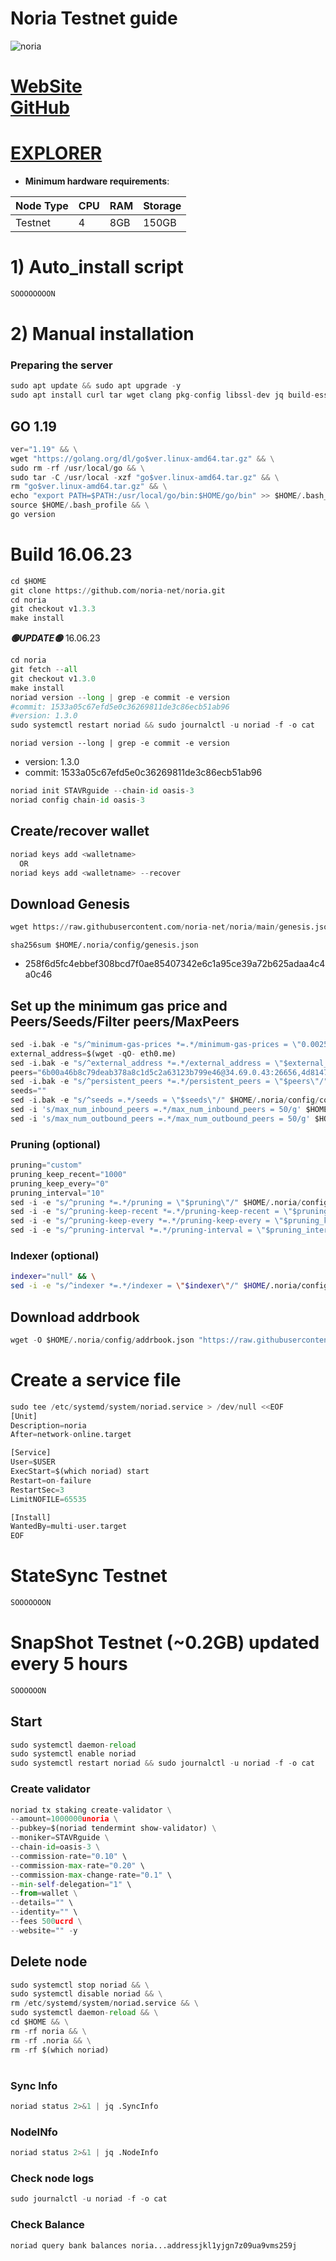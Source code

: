 # Noria Testnet guide

![noria](https://github.com/obajay/nodes-Guides/assets/44331529/3b6b03d6-58c9-404b-9d48-b79971af4b8f)

[WebSite](https://noria.network/)\
[GitHub](https://github.com/noria-net)
=
[EXPLORER](https://explorer.stavr.tech/noria-testnet)
=

- **Minimum hardware requirements**:

| Node Type |CPU | RAM  | Storage  | 
|-----------|----|------|----------|
| Testnet   |   4|  8GB | 150GB    |


# 1) Auto_install script
```python
SOOOOOOOON
```

# 2) Manual installation

### Preparing the server
```python
sudo apt update && sudo apt upgrade -y
sudo apt install curl tar wget clang pkg-config libssl-dev jq build-essential bsdmainutils git make ncdu gcc git jq chrony liblz4-tool -y
```

## GO 1.19
```python
ver="1.19" && \
wget "https://golang.org/dl/go$ver.linux-amd64.tar.gz" && \
sudo rm -rf /usr/local/go && \
sudo tar -C /usr/local -xzf "go$ver.linux-amd64.tar.gz" && \
rm "go$ver.linux-amd64.tar.gz" && \
echo "export PATH=$PATH:/usr/local/go/bin:$HOME/go/bin" >> $HOME/.bash_profile && \
source $HOME/.bash_profile && \
go version
```

# Build 16.06.23
```python
cd $HOME
git clone https://github.com/noria-net/noria.git
cd noria
git checkout v1.3.3
make install
```
*******🟢UPDATE🟢******* 16.06.23
```python
cd noria
git fetch --all
git checkout v1.3.0
make install
noriad version --long | grep -e commit -e version
#commit: 1533a05c67efd5e0c36269811de3c86ecb51ab96
#version: 1.3.0
sudo systemctl restart noriad && sudo journalctl -u noriad -f -o cat
```

`noriad version --long | grep -e commit -e version`
- version: 1.3.0
- commit: 1533a05c67efd5e0c36269811de3c86ecb51ab96

```python
noriad init STAVRguide --chain-id oasis-3
noriad config chain-id oasis-3
```    

## Create/recover wallet
```python
noriad keys add <walletname>
  OR
noriad keys add <walletname> --recover
```

## Download Genesis
```python
wget https://raw.githubusercontent.com/noria-net/noria/main/genesis.json -O $HOME/.noria/config/genesis.json

```
`sha256sum $HOME/.noria/config/genesis.json`
+ 258f6d5fc4ebbef308bcd7f0ae85407342e6c1a95ce39a72b625adaa4c4a0c46

## Set up the minimum gas price and Peers/Seeds/Filter peers/MaxPeers
```python
sed -i.bak -e "s/^minimum-gas-prices *=.*/minimum-gas-prices = \"0.0025ucrd\"/;" ~/.noria/config/app.toml
external_address=$(wget -qO- eth0.me) 
sed -i.bak -e "s/^external_address *=.*/external_address = \"$external_address:26656\"/" $HOME/.noria/config/config.toml
peers="6b00a46b8c79deab378a8c1d5c2a63123b799e46@34.69.0.43:26656,4d8147a80c46ba21a8a276d55e6993353e03a734@165.22.42.220:26656,e82fb793620a13e989be8b2521e94db988851c3c@165.227.113.152:26656"
sed -i.bak -e "s/^persistent_peers *=.*/persistent_peers = \"$peers\"/" $HOME/.noria/config/config.toml
seeds=""
sed -i.bak -e "s/^seeds =.*/seeds = \"$seeds\"/" $HOME/.noria/config/config.toml
sed -i 's/max_num_inbound_peers =.*/max_num_inbound_peers = 50/g' $HOME/.noria/config/config.toml
sed -i 's/max_num_outbound_peers =.*/max_num_outbound_peers = 50/g' $HOME/.noria/config/config.toml

```
### Pruning (optional)
```python
pruning="custom"
pruning_keep_recent="1000"
pruning_keep_every="0"
pruning_interval="10"
sed -i -e "s/^pruning *=.*/pruning = \"$pruning\"/" $HOME/.noria/config/app.toml
sed -i -e "s/^pruning-keep-recent *=.*/pruning-keep-recent = \"$pruning_keep_recent\"/" $HOME/.noria/config/app.toml
sed -i -e "s/^pruning-keep-every *=.*/pruning-keep-every = \"$pruning_keep_every\"/" $HOME/.noria/config/app.toml
sed -i -e "s/^pruning-interval *=.*/pruning-interval = \"$pruning_interval\"/" $HOME/.noria/config/app.toml
```
### Indexer (optional) 
```bash
indexer="null" && \
sed -i -e "s/^indexer *=.*/indexer = \"$indexer\"/" $HOME/.noria/config/config.toml
```

## Download addrbook
```python
wget -O $HOME/.noria/config/addrbook.json "https://raw.githubusercontent.com/obajay/nodes-Guides/main/Projects/Noria/addrbook.json"
```

# Create a service file
```python
sudo tee /etc/systemd/system/noriad.service > /dev/null <<EOF
[Unit]
Description=noria
After=network-online.target

[Service]
User=$USER
ExecStart=$(which noriad) start
Restart=on-failure
RestartSec=3
LimitNOFILE=65535

[Install]
WantedBy=multi-user.target
EOF
```
# StateSync Testnet
```python
SOOOOOOON
```
# SnapShot Testnet (~0.2GB) updated every 5 hours  
```python
SOOOOOON
```

## Start
```python
sudo systemctl daemon-reload
sudo systemctl enable noriad
sudo systemctl restart noriad && sudo journalctl -u noriad -f -o cat
```

### Create validator
```python
noriad tx staking create-validator \
--amount=1000000unoria \
--pubkey=$(noriad tendermint show-validator) \
--moniker=STAVRguide \
--chain-id=oasis-3 \
--commission-rate="0.10" \
--commission-max-rate="0.20" \
--commission-max-change-rate="0.1" \
--min-self-delegation="1" \
--from=wallet \
--details="" \
--identity="" \
--fees 500ucrd \
--website="" -y
```

## Delete node
```python
sudo systemctl stop noriad && \
sudo systemctl disable noriad && \
rm /etc/systemd/system/noriad.service && \
sudo systemctl daemon-reload && \
cd $HOME && \
rm -rf noria && \
rm -rf .noria && \
rm -rf $(which noriad)
```
#
### Sync Info
```python
noriad status 2>&1 | jq .SyncInfo
```
### NodeINfo
```python
noriad status 2>&1 | jq .NodeInfo
```
### Check node logs
```python
sudo journalctl -u noriad -f -o cat
```
### Check Balance
```python
noriad query bank balances noria...addressjkl1yjgn7z09ua9vms259j
```
